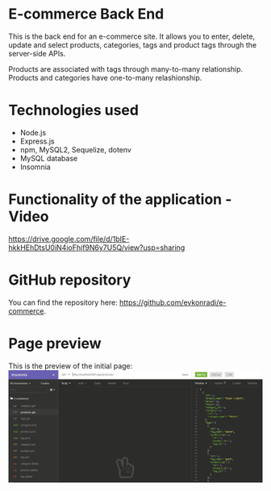 # E-commerce Back End 

This is the back end for an e-commerce site. It allows you to enter, delete, update and select products, categories, tags and product tags through the server-side APIs.

Products are associated with tags through many-to-many relationship. Products and categories have one-to-many relashionship.

# Technologies used

* Node.js
* Express.js
* npm, MySQL2, Sequelize, dotenv
* MySQL database
* Insomnia

# Functionality of the application - Video

https://drive.google.com/file/d/1bIE-hkkHEhDtsU0iN4ioFhjf9N6y7U5Q/view?usp=sharing

# GitHub repository

You can find the repository here: https://github.com/evkonradi/e-commerce.

# Page preview

This is the preview of the initial page:
<img src="./ApplicationPreview.JPG">
